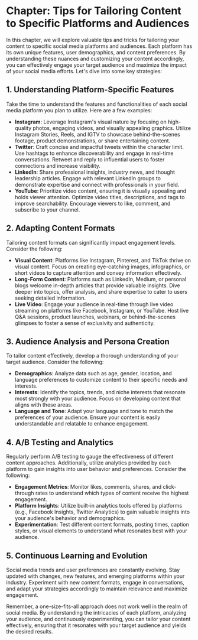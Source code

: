 Chapter: Tips for Tailoring Content to Specific Platforms and Audiences
=======================================================================

In this chapter, we will explore valuable tips and tricks for tailoring your content to specific social media platforms and audiences. Each platform has its own unique features, user demographics, and content preferences. By understanding these nuances and customizing your content accordingly, you can effectively engage your target audience and maximize the impact of your social media efforts. Let's dive into some key strategies:

**1. Understanding Platform-Specific Features**
-----------------------------------------------

Take the time to understand the features and functionalities of each social media platform you plan to utilize. Here are a few examples:

* **Instagram**: Leverage Instagram's visual nature by focusing on high-quality photos, engaging videos, and visually appealing graphics. Utilize Instagram Stories, Reels, and IGTV to showcase behind-the-scenes footage, product demonstrations, or share entertaining content.
* **Twitter**: Craft concise and impactful tweets within the character limit. Use hashtags to enhance discoverability and engage in real-time conversations. Retweet and reply to influential users to foster connections and increase visibility.
* **LinkedIn**: Share professional insights, industry news, and thought leadership articles. Engage with relevant LinkedIn groups to demonstrate expertise and connect with professionals in your field.
* **YouTube**: Prioritize video content, ensuring it is visually appealing and holds viewer attention. Optimize video titles, descriptions, and tags to improve searchability. Encourage viewers to like, comment, and subscribe to your channel.

**2. Adapting Content Formats**
-------------------------------

Tailoring content formats can significantly impact engagement levels. Consider the following:

* **Visual Content**: Platforms like Instagram, Pinterest, and TikTok thrive on visual content. Focus on creating eye-catching images, infographics, or short videos to capture attention and convey information effectively.
* **Long-Form Content**: Platforms such as LinkedIn, Medium, or personal blogs welcome in-depth articles that provide valuable insights. Dive deeper into topics, offer analysis, and share expertise to cater to users seeking detailed information.
* **Live Video**: Engage your audience in real-time through live video streaming on platforms like Facebook, Instagram, or YouTube. Host live Q\&A sessions, product launches, webinars, or behind-the-scenes glimpses to foster a sense of exclusivity and authenticity.

**3. Audience Analysis and Persona Creation**
---------------------------------------------

To tailor content effectively, develop a thorough understanding of your target audience. Consider the following:

* **Demographics**: Analyze data such as age, gender, location, and language preferences to customize content to their specific needs and interests.
* **Interests**: Identify the topics, trends, and niche interests that resonate most strongly with your audience. Focus on developing content that aligns with these areas.
* **Language and Tone**: Adapt your language and tone to match the preferences of your audience. Ensure your content is easily understandable and relatable to enhance engagement.

**4. A/B Testing and Analytics**
--------------------------------

Regularly perform A/B testing to gauge the effectiveness of different content approaches. Additionally, utilize analytics provided by each platform to gain insights into user behavior and preferences. Consider the following:

* **Engagement Metrics**: Monitor likes, comments, shares, and click-through rates to understand which types of content receive the highest engagement.
* **Platform Insights**: Utilize built-in analytics tools offered by platforms (e.g., Facebook Insights, Twitter Analytics) to gain valuable insights into your audience's behavior and demographics.
* **Experimentation**: Test different content formats, posting times, caption styles, or visual elements to understand what resonates best with your audience.

**5. Continuous Learning and Evolution**
----------------------------------------

Social media trends and user preferences are constantly evolving. Stay updated with changes, new features, and emerging platforms within your industry. Experiment with new content formats, engage in conversations, and adapt your strategies accordingly to maintain relevance and maximize engagement.

Remember, a one-size-fits-all approach does not work well in the realm of social media. By understanding the intricacies of each platform, analyzing your audience, and continuously experimenting, you can tailor your content effectively, ensuring that it resonates with your target audience and yields the desired results.
